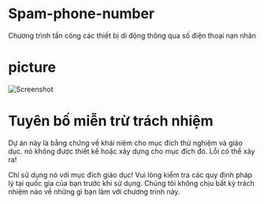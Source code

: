 # Spam-phone-number
Chương trình tấn công các thiết bị di động thông qua số điện thoại nạn nhân
# picture
![Screenshot](https://github.com/anan1412kdz/Pic/blob/main/Spamsms.jpg?raw=true)
# Tuyên bố miễn trừ trách nhiệm
Dự án này là bằng chứng về khái niệm cho mục đích thử nghiệm và giáo dục.
nó không được thiết kế hoặc xây dựng cho mục đích đó. Lỗi có thể xảy ra!

Chỉ sử dụng nó với mục đích giáo dục!
Vui lòng kiểm tra các quy định pháp lý tại quốc gia của bạn trước khi sử dụng.
Chúng tôi không chịu bất kỳ trách nhiệm nào về những gì bạn làm với chương trình này.
